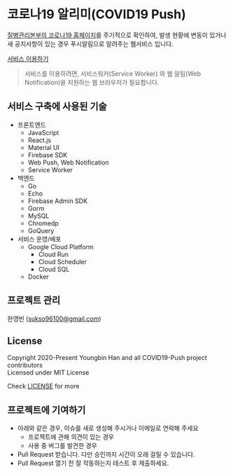 # 코로나19 알리미(COVID19 Push)

[질병관리본부의 코로나19 홈페이지](http://ncov.mohw.go.kr/)를 주기적으로 확인하여, 발생 현황에 변동이 있거나 새 공지사항이 있는 경우 푸시알림으로 알려주는 웹서비스 입니다.

[서비스 이용하기](https://covid19push.youngbin.xyz)  
>서비스를 이용하려면, 서비스워커(Service Worker) 와 웹 알림(Web Notification)을 지원하는 웹 브라우저가 필요합니다.

## 서비스 구축에 사용된 기술

- 프론트엔드
  - JavaScript
  - React.js
  - Material UI
  - Firebase SDK
  - Web Push, Web Notification
  - Service Worker
- 백엔드
  - Go
  - Echo
  - Firebase Admin SDK
  - Gorm
  - MySQL
  - Chromedp
  - GoQuery
- 서비스 운영/배포
  - Google Cloud Platform
    - Cloud Run
    - Cloud Scheduler
    - Cloud SQL
  - Docker

## 프로젝트 관리
한영빈 (sukso96100@gmail.com)

## License

Copyright 2020-Present Youngbin Han and all COVID19-Push project contributors  
Licensed under MIT License

Check [LICENSE](LICENSE) for more

## 프로젝트에 기여하기
- 아래와 같은 경우, 이슈를 새로 생성해 주시거나 이메일로 연락해 주세요
  - 프로젝트에 관해 의견이 있는 경우
  - 사용 중 버그를 발견한 경우
- Pull Request 받습니다. 다만 승인까지 시간이 오래 걸릴 수 있습니다.
- Pull Request 열기 전 잘 작동하는지 테스트 후 제출하세요.
